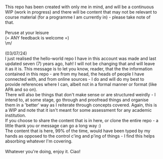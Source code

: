 <br>This repo has been created with only me in mind, and will be a continuous WIP (work in progress) and there will be content that may not be relevant to course material (for a programme I am currently in) - please take note of that.<br>
<br>Peruse at your leisure 
<br>(= ANY feedback is welcome =) 
<br>\m/
<br>
<br>(03/07/24)
<br>I just realised the hello-world repo I have in this account was made and last updated seven (7) years ago, hah! I will not be changing that and will leave it as it is. 
This message is to let you know, reader, that the the information contained in this repo - are from my head, the heads of people I have connected with, and from online sources - I do and will do my best to provide references where I can, albeit not in a formal manner or format (like APA and so on).
<br>There will also be things that don't make sense or are structured weirdly - I intend to, at some stage, go through and proofread things and organise them in a 'better' way as I reiterate through concepts covered. Again, this is a WIP and note that it isn't meant for some assessment for any academic institution.
<br>If you choose to share the content that is in here, or clone the entire repo - a little thank you or message can go a long way :) 
<br>The content that is here, 99% of the time, would have been typed by my hands as opposed to the control c'ing and p'ing of things - I find this helps absorbing whatever I'm covering. 
<br>
<br>Whatever you're doing, enjoy it. Ciao!
